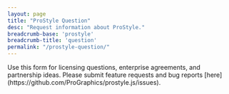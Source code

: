 ```yaml
---
layout: page
title: "ProStyle Question"
desc: "Request information about ProStyle."
breadcrumb-base: 'prostyle'
breadcrumb-title: 'question'
permalink: "/prostyle-question/"
---
```


<p class="teaser" markdown="1">
Use this form for licensing questions, enterprise agreements, and partnership ideas. Please submit feature requests and bug reports [here](https://github.com/ProGraphics/prostyle.js/issues).
</p>

<div class="cognito">
<script src="https://services.cognitoforms.com/s/51DJlyql50y1byIMOjA7KQ"></script>
<script>Cognito.load("forms", { id: "3" });</script>
</div>
